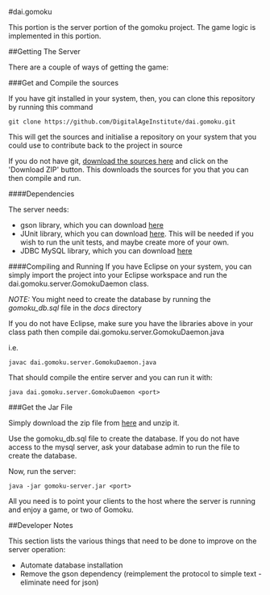 #dai.gomoku

This portion is the server portion of the gomoku project. The game logic is implemented in this portion.

##Getting The Server

There are a couple of ways of getting the game:

###Get and Compile the sources

If you have git installed in your system, then, you can clone this repository by running this command

	git clone https://github.com/DigitalAgeInstitute/dai.gomoku.git

This will get the sources and initialise a repository on your system that you could use to contribute back to the project in source

If you do not have git, [download the sources here](https://github.com/DigitalAgeInstitute/dai.gomoku) and click on the 'Download ZIP' button.
This downloads the sources for you that you can then compile and run.

####Dependencies

The server needs:

- gson library, which you can download [here](https://code.google.com/p/google-gson/downloads/list)
- JUnit library, which you can download [here](https://github.com/junit-team/junit/wiki/Download-and-Install). This will be needed if you wish to run the unit tests, and maybe create more of your own.
- JDBC MySQL library, which you can download [here](https://dev.mysql.com/downloads/connector/j/)

####Compiling and Running
If you have Eclipse on your system, you can simply import the project into your Eclipse workspace and run the dai.gomoku.server.GomokuDaemon class.

*NOTE:* You might need to create the database by running the *gomoku_db.sql* file in the *docs* directory

If you do not have Eclipse, make sure you have the libraries above in your class path then compile dai.gomoku.server.GomokuDaemon.java

i.e.

	javac dai.gomoku.server.GomokuDaemon.java

That should compile the entire server and you can run it with:

	java dai.gomoku.server.GomokuDaemon <port>

###Get the Jar File

Simply download the zip file from [here](https://github.com/DigitalAgeInstitute/dai.gomoku/tree/master/dist) and unzip it.

Use the gomoku_db.sql file to create the database. If you do not have access to the mysql server, ask your database admin to run the file to create the database.

Now, run the server:

	java -jar gomoku-server.jar <port>

All you need is to point your clients to the host where the server is running and enjoy a game, or two of Gomoku.

##Developer Notes

This section lists the various things that need to be done to improve on the server operation:

- Automate database installation
- Remove the gson dependency (reimplement the protocol to simple text - eliminate need for json)
